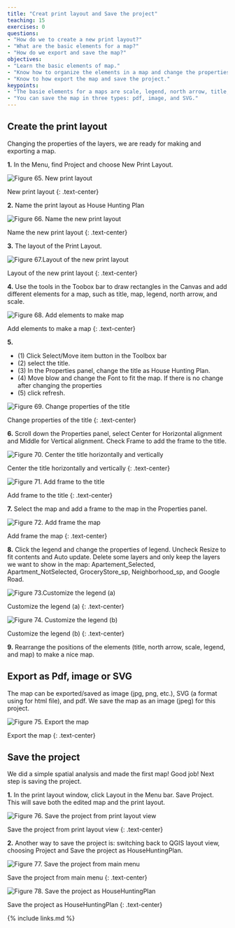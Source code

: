 ```yaml
---
title: "Creat print layout and Save the project"
teaching: 15
exercises: 0
questions:
- "How do we to create a new print layout?"
- "What are the basic elements for a map?"
- "How do we export and save the map?"
objectives:
- "Learn the basic elements of map."
- "Know how to organize the elements in a map and change the properties of the elements."
- "Know to how export the map and save the project."
keypoints:
- "The basie elements for a maps are scale, legend, north arrow, title, and the content."
- "You can save the map in three types: pdf, image, and SVG."
---
```

## Create the print layout

Changing the properties of the layers, we are ready for making and exporting a map. 

**1.**  In the Menu, find Project and choose New Print Layout. 

![Figure 65. New print layout](../fig/Figure65-New-print-layout.png)

New print layout
{: .text-center}

**2.**  Name the print layout as House Hunting Plan
 
![Figure 66. Name the new print layout](../fig/Figure66-Name-the-new-print-layout.png)

Name the new print layout
{: .text-center}

**3.**  The layout of the Print Layout.

![Figure 67.Layout of the new print layout](../fig/Figure67-Layout-of-the-new-print-layout.png)

Layout of the new print layout
{: .text-center}

**4.**  Use the tools in the Toobox bar to draw rectangles in the Canvas and add different elements for a map, such as title, map, legend, north arrow, and scale. 
 
![Figure 68. Add elements to make map](../fig/Figure68-Add-elements-to-make-map.png)

Add elements to make a map
{: .text-center}

**5.** 
   * (1) Click Select/Move item button in the Toolbox bar
   * (2) select the title. 
   * (3) In the Properties panel, change the title as House Hunting Plan.
   * (4) Move blow and change the Font to fit the map. If there is no change after changing the properties
   * (5) click refresh. 
 
![Figure 69. Change properties of the title](../fig/Figure69-Change-properties-of-the-title.png)

Change properties of the title
{: .text-center}

**6.**  Scroll down the Properties panel, select Center for Horizontal alignment and Middle for Vertical alignment. Check Frame to add the frame to the title. 
 
![Figure 70. Center the title horizontally and vertically](../fig/Figure70-Center-the-title-horizontally-and-vertically.png)

Center the title horizontally and vertically
{: .text-center}
 
![Figure 71. Add frame to the title](../fig/Figure71-Add-frame-to-the-title.png)

Add frame to the title
{: .text-center}

**7.**  Select the map and add a frame to the map in the Properties panel. 
 
![Figure 72. Add frame the map](../fig/Figure72-Add-frame-the-map.png)

Add frame the map
{: .text-center}

**8.**  Click the legend and change the properties of legend. Uncheck Resize to fit contents and Auto update. Delete some layers and only keep the layers we want to show in the map: Apartement_Selected, Apartment_NotSelected, GroceryStore_sp, Neighborhood_sp, and Google Road. 
 
![Figure 73.Customize the legend (a)](../fig/Figure73-Customize-the-legend-a.png)

Customize the legend (a)
{: .text-center}
 
![Figure 74. Customize the legend (b)](../fig/Figure74-Customize-the-legend-b.png)

Customize the legend (b)
{: .text-center}

**9.**  Rearrange the positions of the elements (title, north arrow, scale, legend, and map) to make a nice map. 

## Export as Pdf, image or SVG

The map can be exported/saved as image (jpg, png, etc.), SVG (a format using for html file), and pdf. We save the map as an image (jpeg) for this project. 
 
![Figure 75. Export the map](../fig/Figure75-Export-the-map.png)

Export the map
{: .text-center}

## Save the project

We did a simple spatial analysis and made the first map! Good job! Next step is saving the project. 

**1.**  In the print layout window, click Layout in the Menu bar. Save Project. This will save both the edited map and the print layout. 
 
![Figure 76. Save the project from print layout view](../fig/Figure76-Save-the-project-from-print-layout-view.png)

Save the project from print layout view
{: .text-center}

**2.**  Another way to save the project is: switching back to QGIS layout view, choosing Project and Save the project as HouseHuntingPlan.  
 
![Figure 77. Save the project from main menu](../fig/Figure77-Save-the-project-from-main-menu.png)

Save the project from main menu
{: .text-center}
 
![Figure 78. Save the project as HouseHuntingPlan](../fig/Figure78-Save-the-project-as-HouseHuntingPlan.png)

Save the project as HouseHuntingPlan
{: .text-center}

{% include links.md %}

